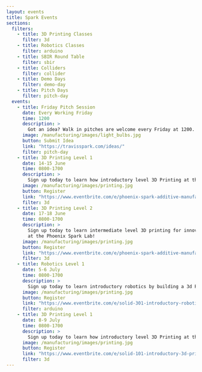 ```yaml
---
layout: events
title: Spark Events
sections:
  filters:
    - title: 3D Printing Classes
      filter: 3d
    - title: Robotics Classes
      filter: arduino
    - title: SBIR Round Table
      filter: sbir
    - title: Colliders
      filter: collider
    - title: Demo Days
      filter: demo-day
    - title: Pitch Days
      filter: pitch-day
  events:
    - title: Friday Pitch Session
      date: Every Working Friday
      time: 1200
      description: >
        Got an idea? Walk in pitches are welcome every Friday at 1200. Big or small, Phoenix Spark is here to help you develop your idea into an innovation project. You can get a headstart on Friday's pitch session by submitting your idea at the link below.
      image: /manufacturing/images/light_bulbs.jpg
      button: Submit Idea
      link: "https://travisspark.com/ideas/"
      filter: pitch-day
    - title: 3D Printing Level 1
      date: 14-15 June
      time: 0800-1700
      description: >
        Sign up today to learn how introductory level 3D Printing at the Phoenix Spark Lab
      image: /manufacturing/images/printing.jpg
      button: Register
      link: "https://www.eventbrite.com/e/phoenix-spark-additive-manufacturing-101-registration-152600234409?aff=website"
      filter: 3d
    - title: 3D Printing Level 2
      date: 17-18 June
      time: 0800-1700
      description: >
        Sign up today to learn intermediate level 3D printing for innovation projects
        at the Phoenix Spark Lab!
      image: /manufacturing/images/printing.jpg
      button: Register
      link: "https://www.eventbrite.com/e/phoenix-spark-additive-manufacturing-201-registration-154636833933?aff=website"
      filter: 3d
    - title: Robotics Level 1
      date: 5-6 July
      time: 0800-1700
      description: >
        Sign up today to learn introductory robotics by building a 3d Printed robot arm at the Phoenix Spark Innovation Lab!
      image: /manufacturing/images/printing.jpg
      button: Register
      link: "https://www.eventbrite.com/e/solid-301-introductory-robotics-registration-156003816615?aff=website"
      filter: arduino
    - title: 3D Printing Level 1
      date: 8-9 July
      time: 0800-1700
      description: >
        Sign up today to learn how introductory level 3D Printing at the Phoenix Spark Lab
      image: /manufacturing/images/printing.jpg
      button: Register
      link: "https://www.eventbrite.com/e/solid-101-introductory-3d-printing-registration-156000986149?aff=website"
      filter: 3d
---
```

